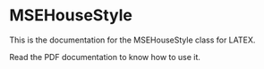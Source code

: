 # MSEHouseStyle
This is the documentation for the MSEHouseStyle class for LATEX.

Read the PDF documentation to know how to use it.
